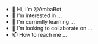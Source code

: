 - 👋 Hi, I’m @AmbaBot
- 👀 I’m interested in ...
- 🌱 I’m currently learning ...
- 💞️ I’m looking to collaborate on ...
- 📫 How to reach me ...

<!---
AmbaBot/AmbaBot is a ✨ special ✨ repository because its `README.md` (this file) appears on your GitHub profile.
You can click the Preview link to take a look at your changes.
--->
